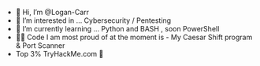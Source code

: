 - 👋 Hi, I’m @Logan-Carr
- 👀 I’m interested in ... Cybersecurity / Pentesting 
- 🌱 I’m currently learning ... Python and BASH , soon PowerShell
- :technologist: Code I am most proud of at the moment is - My Caesar Shift program & Port Scanner
- Top 3% TryHackMe.com :ninja:

<!---
Logan-Carr/Logan-Carr is a ✨ special ✨ repository because its `README.md` (this file) appears on your GitHub profile.
You can click the Preview link to take a look at your changes.
--->

